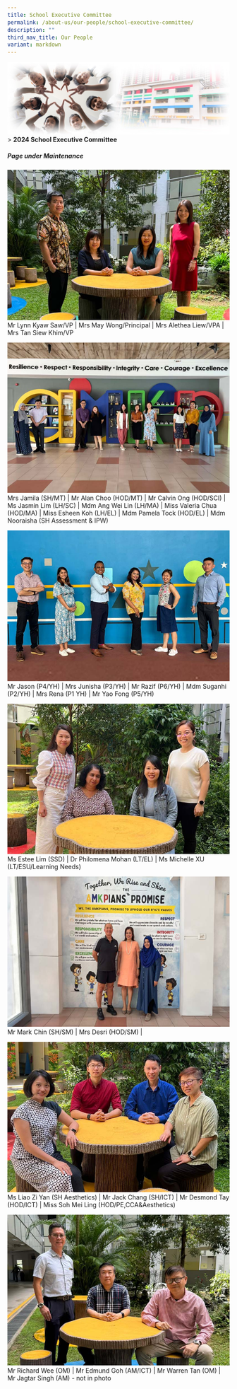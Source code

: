 ```yaml
---
title: School Executive Committee
permalink: /about-us/our-people/school-executive-committee/
description: ""
third_nav_title: Our People
variant: markdown
---
```

![Sub-banner](/images/sub%20banner.jpg)
&gt; **2024 School Executive Committee**

##### **Page under Maintenance**
![School Leaders](/images/About%20Us/EXCO/SLs.jpg)
Mr Lynn Kyaw Saw/VP | Mrs May Wong/Principal | Mrs Alethea Liew/VPA | Mrs Tan Siew Khim/VP

![IP Heads](/images/About%20Us/EXCO/IP_Heads.jpg)
Mrs Jamila (SH/MT) | Mr Alan Choo (HOD/MT) | Mr Calvin Ong (HOD/SCI) | Ms Jasmin Lim (LH/SC) | Mdm Ang Wei Lin (LH/MA) | Miss Valeria Chua (HOD/MA) | Miss Esheen Koh (LH/EL) | Mdm Pamela Tock (HOD/EL) | Mdm Nooraisha (SH Assessment & IPW)

![Year Head](/images/About%20Us/EXCO/YH.jpg)
Mr Jason (P4/YH) | Mrs Junisha (P3/YH) | Mr Razif (P6/YH) | Mdm Suganhi (P2/YH) | Mrs Rena (P1 YH) | Mr Yao Fong (P5/YH)

![](/images/About%20Us/EXCO/SSD.jpg)
Ms Estee Lim (SSD) | Dr Philomena Mohan (LT/EL) | Ms Michelle XU (LT/ESU/Learning Needs)

![](/images/About%20Us/EXCO/Student_Management.jpg)
Mr Mark Chin (SH/SM) | Mrs Desri (HOD/SM) | 

![](/images/About%20Us/EXCO/PAM.jpg)
Ms Liao Zi Yan (SH Aesthetics) | Mr Jack Chang (SH/ICT) | Mr Desmond Tay (HOD/ICT) | Miss Soh Mei Ling (HOD/PE,CCA&Aesthetics)

![](/images/About%20Us/EXCO/admin_ops.jpg)
Mr Richard Wee (OM) | Mr Edmund Goh (AM/ICT) | Mr Warren Tan (OM) | Mr Jagtar Singh (AM) - not in photo